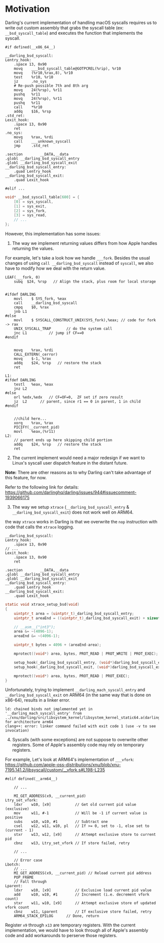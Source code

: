 # Motivation

Darling's current implementation of handling macOS syscalls requires us to write out custom assembly that grabs the syscall table (ex: `__bsd_syscall_table`) and executes the function that implements the syscall.

```assembly
#if defined(__x86_64__)

__darling_bsd_syscall:
Lentry_hook:
	.space 13, 0x90
	movq    ___bsd_syscall_table@GOTPCREL(%rip), %r10
	movq	(%r10,%rax,8), %r10
	test	%r10, %r10
	jz		.no_sys
	# Re-push possible 7th and 8th arg
	movq	24(%rsp), %r11
	pushq	%r11
	movq	24(%rsp), %r11
	pushq	%r11
	call	*%r10
	addq	$16, %rsp
.std_ret:
Lexit_hook:
	.space 13, 0x90
	ret
.no_sys:
	movq	%rax, %rdi
	call	___unknown_syscall
	jmp		.std_ret

.section        __DATA,__data
.globl __darling_bsd_syscall_entry
.globl __darling_bsd_syscall_exit
__darling_bsd_syscall_entry:
	.quad Lentry_hook
__darling_bsd_syscall_exit:
	.quad Lexit_hook

#elif ...
```

```c
void* __bsd_syscall_table[600] = {
	[0] = sys_syscall,
	[1] = sys_exit,
	[2] = sys_fork,
	[3] = sys_read,
	// ...
};
```

However, this implementation has some issues:

1. The way we implement returning values differs from how Apple handles returning the values.

For example, let's take a look how we handle  `___fork`. Besides the usual changes of using `call __darling_bsd_syscall` instead of `syscall`, we also have to modify how we deal with the return value.

```
LEAF(___fork, 0)
	subq  $24, %rsp   // Align the stack, plus room for local storage


#ifdef DARLING
	movl	$ SYS_fork, %eax
	call	__darling_bsd_syscall
	cmpq	$0, %rax
	jnb L1
#else
	movl 	$ SYSCALL_CONSTRUCT_UNIX(SYS_fork),%eax; // code for fork -> rax
	UNIX_SYSCALL_TRAP		// do the system call
	jnc	L1			// jump if CF==0
#endif


	movq	%rax, %rdi
	CALL_EXTERN(_cerror)
	movq	$-1, %rax
	addq	$24, %rsp   // restore the stack
	ret
	
L1:
#ifdef DARLING
	testl	%eax, %eax
	jnz	L2
#else
	orl	%edx,%edx	// CF=OF=0,  ZF set if zero result	
	jz	L2		// parent, since r1 == 0 in parent, 1 in child
#endif


	//child here...
	xorq	%rax, %rax
	PICIFY(__current_pid)
	movl	%eax,(%r11)
L2:
	// parent ends up here skipping child portion
	addq	$24, %rsp   // restore the stack
	ret
```

2. The current implement would need a major redesign if we want to Linux's syscall user dispatch feature in the distant future.

**Note:** There are other reasons as to why Darling can't take advantage of this feature, for now.

Refer to the following link for details:
https://github.com/darlinghq/darling/issues/944#issuecomment-1939066175

3. The way we setup `xtrace` (`__darling_bsd_syscall_entry` & `__darling_bsd_syscall_exit`) does not work well on ARM64.

the way `xtrace` works in Darling is that we overwrite the `nop` instruction with code that calls the `xtrace` logging.

```assembly
__darling_bsd_syscall:
Lentry_hook:
	.space 13, 0x90
// ...
Lexit_hook:
	.space 13, 0x90
	ret

.section        __DATA,__data
.globl __darling_bsd_syscall_entry
.globl __darling_bsd_syscall_exit
__darling_bsd_syscall_entry:
	.quad Lentry_hook
__darling_bsd_syscall_exit:
	.quad Lexit_hook
```

```c
static void xtrace_setup_bsd(void)
{
	uintptr_t area = (uintptr_t)_darling_bsd_syscall_entry;
	uintptr_t areaEnd = ((uintptr_t)_darling_bsd_syscall_exit) + sizeof(struct hook);

	// __asm__("int3");
	area &= ~(4096-1);
	areaEnd &= ~(4096-1);

	uintptr_t bytes = 4096 + (areaEnd-area);

	mprotect((void*) area, bytes, PROT_READ | PROT_WRITE | PROT_EXEC);

	setup_hook(_darling_bsd_syscall_entry, (void*)darling_bsd_syscall_entry_trampoline, false);
	setup_hook(_darling_bsd_syscall_exit, (void*)darling_bsd_syscall_exit_trampoline, false);

	mprotect((void*) area, bytes, PROT_READ | PROT_EXEC);
}
```

Unfortunately, trying to implement `__darling_mach_syscall_entry` and `__darling_bsd_syscall_exit` on ARM64 (in the same way that is done on x86-64), results in a linker error.

```
ld: chained binds not implemented yet in '__darling_mach_syscall_entry' from ../xnu/darling/src/libsystem_kernel/libsystem_kernel_static64.a(darling_mach_syscall.S.o) for architecture arm64
clang++: error: linker command failed with exit code 1 (use -v to see invocation)
```

4. Syscalls (with some exceptions) are not suppose to overwrite other registers. Some of Apple's assembly code may rely on temporary registers. 

For example, Let's look at ARM64's implementation of `___vfork`: 
https://github.com/apple-oss-distributions/xnu/blob/xnu-7195.141.2/libsyscall/custom/__vfork.s#L198-L235
```assembly
#elif defined(__arm64__)

	// ...

	MI_GET_ADDRESS(x9, __current_pid)
Ltry_set_vfork:
	ldxr	w10, [x9]			// Get old current pid value (exclusive)
	mov		w11, #-1			// Will be -1 if current value is positive
	subs	w10, w10, #1		// Subtract one
	csel	w12, w11, w10, pl	// If >= 0, set to -1, else set to (current - 1)
	stxr	w13, w12, [x9]		// Attempt exclusive store to current pid
	cbnz	w13, Ltry_set_vfork	// If store failed, retry
	
	// ...

	// Error case
Lbotch:
	// ...
	MI_GET_ADDRESS(x9, __current_pid) // Reload current pid address
	POP_FRAME
	// Fall through	
Lparent:
	ldxr	w10, [x9]			// Exclusive load current pid value
	add		w10, w10, #1		// Increment (i.e. decrement vfork count)
	stxr	w11, w10, [x9]		// Attempt exclusive store of updated vfork count
	cbnz	w11, Lparent		// If exclusive store failed, retry
	ARM64_STACK_EPILOG		// Done, return
```
Register `x9` through `x13` are temporary registers. With the current implementation, we would have to look through all of Apple's assembly code and add workarounds to perserve those registers.